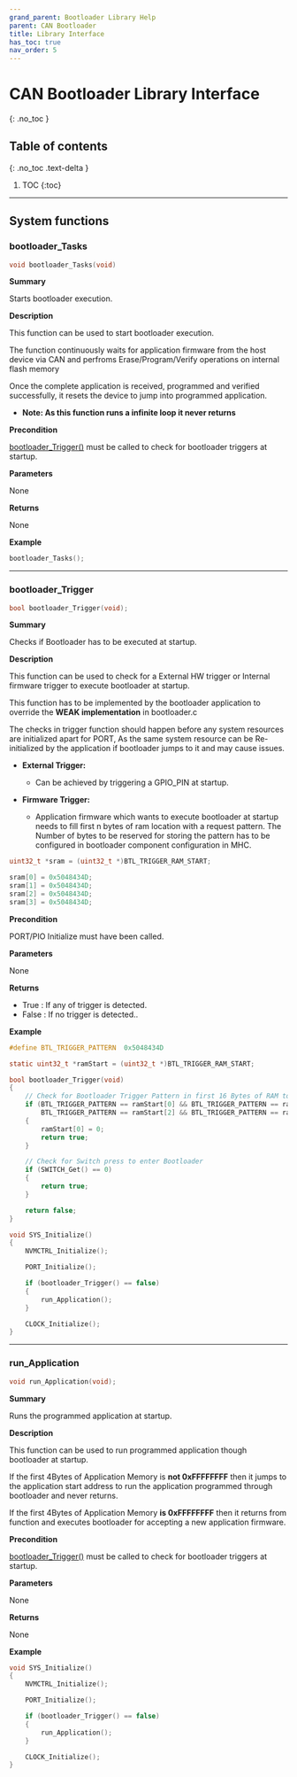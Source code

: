 ```yaml
---
grand_parent: Bootloader Library Help
parent: CAN Bootloader
title: Library Interface
has_toc: true
nav_order: 5
---
```


# CAN Bootloader Library Interface
{: .no_toc }

## Table of contents
{: .no_toc .text-delta }

1. TOC
{:toc}

---

## System functions

### bootloader_Tasks

```c
void bootloader_Tasks(void)
```

**Summary**

Starts bootloader execution.

**Description**

This function can be used to start bootloader execution.

The function continuously waits for application firmware from the host device via CAN and perfroms Erase/Program/Verify operations on internal flash memory

Once the complete application is received, programmed and verified successfully, it resets the device to jump into programmed application.

- **Note: As this function runs a infinite loop it never returns**

**Precondition**

[bootloader_Trigger()](#bootloader_trigger) must be called to check for bootloader triggers at startup.

**Parameters**

None

**Returns**

None

**Example**

```c
bootloader_Tasks();
```

---

### bootloader_Trigger

```c
bool bootloader_Trigger(void);
```

**Summary**

Checks if Bootloader has to be executed at startup.

**Description**

This function can be used to check for a External HW trigger or Internal firmware trigger to execute bootloader at startup.

This function has to be implemented by the bootloader application to override the **WEAK implementation** in bootloader.c

The checks in trigger function should happen before any system resources are initialized apart for PORT, As the same system resource can be Re-initialized by the application if bootloader jumps to it and may cause issues.

- **External Trigger:**
    - Can be achieved by triggering a GPIO_PIN at startup.

- **Firmware Trigger:**
    - Application firmware which wants to execute bootloader at startup needs to fill first n bytes of ram location with a request pattern.
    The Number of bytes to be reserved for storing the pattern has to be configured in bootloader component configuration in MHC.

```c
uint32_t *sram = (uint32_t *)BTL_TRIGGER_RAM_START;

sram[0] = 0x5048434D;
sram[1] = 0x5048434D;
sram[2] = 0x5048434D;
sram[3] = 0x5048434D;
```

**Precondition**

PORT/PIO Initialize must have been called.

**Parameters**

None

**Returns**

- True  : If any of trigger is detected.
- False : If no trigger is detected..

**Example**

```c
#define BTL_TRIGGER_PATTERN  0x5048434D

static uint32_t *ramStart = (uint32_t *)BTL_TRIGGER_RAM_START;

bool bootloader_Trigger(void)
{
    // Check for Bootloader Trigger Pattern in first 16 Bytes of RAM to enter Bootloader.
    if (BTL_TRIGGER_PATTERN == ramStart[0] && BTL_TRIGGER_PATTERN == ramStart[1] &&
        BTL_TRIGGER_PATTERN == ramStart[2] && BTL_TRIGGER_PATTERN == ramStart[3])
    {
        ramStart[0] = 0;
        return true;
    }

    // Check for Switch press to enter Bootloader
    if (SWITCH_Get() == 0)
    {
        return true;
    }

    return false;
}

void SYS_Initialize()
{
    NVMCTRL_Initialize();

    PORT_Initialize();

    if (bootloader_Trigger() == false)
    {
        run_Application();
    }

    CLOCK_Initialize();
}

```

---

### run_Application

```c
void run_Application(void);
```

**Summary**

Runs the programmed application at startup.

**Description**

This function can be used to run programmed application though bootloader at startup.

If the first 4Bytes of Application Memory is **not 0xFFFFFFFF** then it jumps to the application start address to run the application programmed through bootloader and never returns.

If the first 4Bytes of Application Memory **is 0xFFFFFFFF** then it returns from function and executes bootloader for accepting a new application firmware.

**Precondition**

[bootloader_Trigger()](#bootloader_trigger) must be called to check for bootloader triggers at startup.

**Parameters**

None

**Returns**

None

**Example**

```c
void SYS_Initialize()
{
    NVMCTRL_Initialize();

    PORT_Initialize();

    if (bootloader_Trigger() == false)
    {
        run_Application();
    }

    CLOCK_Initialize();
}

```
